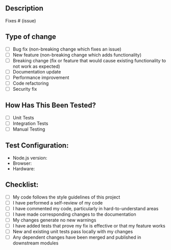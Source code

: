 ## Description
<!--- Please include a summary of the changes and the related issue. -->
<!--- Please also include relevant motivation and context. -->

Fixes # (issue)

## Type of change
<!--- Please delete options that are not relevant. -->

- [ ] Bug fix (non-breaking change which fixes an issue)
- [ ] New feature (non-breaking change which adds functionality)
- [ ] Breaking change (fix or feature that would cause existing functionality to not work as expected)
- [ ] Documentation update
- [ ] Performance improvement
- [ ] Code refactoring
- [ ] Security fix

## How Has This Been Tested?
<!--- Please describe the tests that you ran to verify your changes. -->
<!--- Provide instructions so we can reproduce. -->
<!--- Please also list any relevant details for your test configuration -->

- [ ] Unit Tests
- [ ] Integration Tests
- [ ] Manual Testing

## Test Configuration:
* Node.js version:
* Browser:
* Hardware:

## Checklist:
<!--- Go over all the following points, and put an `x` in all the boxes that apply. -->

- [ ] My code follows the style guidelines of this project
- [ ] I have performed a self-review of my code
- [ ] I have commented my code, particularly in hard-to-understand areas
- [ ] I have made corresponding changes to the documentation
- [ ] My changes generate no new warnings
- [ ] I have added tests that prove my fix is effective or that my feature works
- [ ] New and existing unit tests pass locally with my changes
- [ ] Any dependent changes have been merged and published in downstream modules
